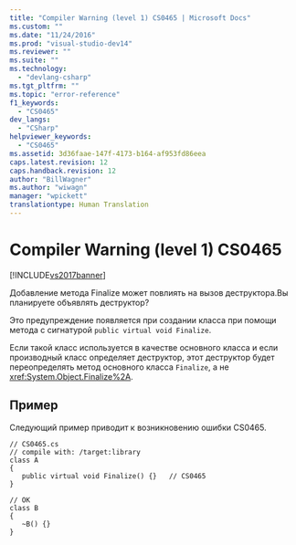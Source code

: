 ```yaml
---
title: "Compiler Warning (level 1) CS0465 | Microsoft Docs"
ms.custom: ""
ms.date: "11/24/2016"
ms.prod: "visual-studio-dev14"
ms.reviewer: ""
ms.suite: ""
ms.technology: 
  - "devlang-csharp"
ms.tgt_pltfrm: ""
ms.topic: "error-reference"
f1_keywords: 
  - "CS0465"
dev_langs: 
  - "CSharp"
helpviewer_keywords: 
  - "CS0465"
ms.assetid: 3d36faae-147f-4173-b164-af953fd86eea
caps.latest.revision: 12
caps.handback.revision: 12
author: "BillWagner"
ms.author: "wiwagn"
manager: "wpickett"
translationtype: Human Translation
---
```

# Compiler Warning (level 1) CS0465
[!INCLUDE[vs2017banner](../../../csharp/includes/vs2017banner.md)]

Добавление метода Finalize может повлиять на вызов деструктора.Вы планируете объявлять деструктор?  
  
 Это предупреждение появляется при создании класса при помощи метода с сигнатурой `public virtual void Finalize`.  
  
 Если такой класс используется в качестве основного класса и если производный класс определяет деструктор, этот деструктор будет переопределять метод основного класса `Finalize`, а не <xref:System.Object.Finalize%2A>.  
  
## Пример  
 Следующий пример приводит к возникновению ошибки CS0465.  
  
```  
// CS0465.cs  
// compile with: /target:library  
class A  
{  
   public virtual void Finalize() {}   // CS0465  
}  
  
// OK  
class B  
{  
   ~B() {}  
}  
```